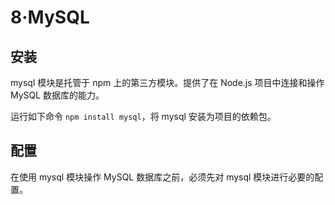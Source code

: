 # 8·MySQL



## 安装

mysql 模块是托管于 npm 上的第三方模块。提供了在 Node.js 项目中连接和操作 MySQL 数据库的能力。

运行如下命令 `npm install mysql`，将 mysql 安装为项目的依赖包。

## 配置

在使用 mysql 模块操作 MySQL 数据库之前，必须先对 mysql 模块进行必要的配置。

